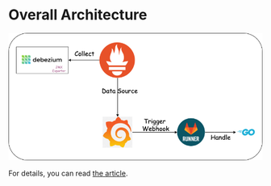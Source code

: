 # Overall Architecture

![](images/arch.png)

For details, you can read [the article](https://medium.com/modanisa-engineering/integrating-grafana-notifications-with-gitlab-pipeline-to-restart-debezium-tasks-using-go-1378c9eaf7b8).
